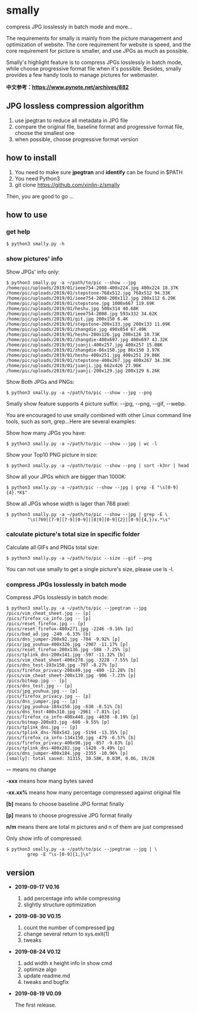 # smally
compress JPG losslessly in batch mode and more...

The requirements for smally is mainly from the picture management and 
optimization of website. The core requirement for website is speed, and the 
core requirement for picture is smaller, and use JPGs as much as possible.

Smally's highlight feature is to compress JPGs losslessly in batch mode, while
choose progressive format file when it's possible. Besides, smally provides a 
few handy tools to manage pictures for webmaster.

**中文参考：https://www.pynote.net/archives/882**

## JPG lossless compression algorithm
1. use jpegtran to reduce all metadata in JPG file
2. compare the original file, baseline format and progressive format file,
choose the smallest one
3. when possible, choose progressive format version

## how to install
1. You need to make sure **jpegtran** and **identify** can be found in $PATH
2. You need Python3
3. git clone https://github.com/xinlin-z/smally

Then, you are good to go ...

## how to use
### get help
    $ python3 smally.py -h

### show pictures' info
Show JPGs' info only:    

    $ python3 smally.py -a ~/path/to/pic --show --jpg
    /home/pic/uploads/2019/01/ieee754-2008-400x224.jpg 400x224 18.37K
    /home/pic/uploads/2019/01/stepstone-768x512.jpg 768x512 94.33K
    /home/pic/uploads/2019/01/ieee754-2008-200x112.jpg 200x112 6.29K
    /home/pic/uploads/2019/01/stepstone.jpg 1000x667 119.69K
    /home/pic/uploads/2019/01/heshu.jpg 500x314 40.68K
    /home/pic/uploads/2019/01/ieee754-2008.jpg 593x332 34.62K
    /home/pic/uploads/2019/01/git.jpg 200x150 6.4K
    /home/pic/uploads/2019/01/stepstone-200x133.jpg 200x133 11.09K
    /home/pic/uploads/2019/01/zhangdie.jpg 490x854 67.49K
    /home/pic/uploads/2019/01/heshu-200x126.jpg 200x126 10.73K
    /home/pic/uploads/2019/01/zhangdie-400x697.jpg 400x697 43.32K
    /home/pic/uploads/2019/01/juanji-400x257.jpg 400x257 15.08K
    /home/pic/uploads/2019/01/zhangdie-86x150.jpg 86x150 3.97K
    /home/pic/uploads/2019/01/heshu-400x251.jpg 400x251 29.86K
    /home/pic/uploads/2019/01/stepstone-400x267.jpg 400x267 34.39K
    /home/pic/uploads/2019/01/juanji.jpg 662x426 27.96K
    /home/pic/uploads/2019/01/juanji-200x129.jpg 200x129 6.26K


Show Both JPGs and PNGs:
    
    $ python3 smally.py -a ~/path/to/pic --show --jpg --png

Smally show feature supports 4 picture suffix: --jpg, --png, --gif, --webp.

You are encouraged to use smally combined with other Linux command line tools,
such as sort, grep...Here are several examples:

Show how many JPGs you have:

    $ python3 smally.py -a ~/path/to/pic --show --jpg | wc -l

Show your Top10 PNG picture in size:

    $ python3 smally.py -a ~/path/to/pic --show --png | sort -k3nr | head

Show all your JPGs which are bigger than 1000K:

    $ python3 smally.py -a ~/path/pic --show --jpg | grep -E "\s[0-9]{4}.*K$"

Show all JPGs whose width is lager than 768 pixel:

    $ python3 smally.py -a ~/path/to/pic --show --jpg | grep -E \
            "\s(769|[7-9][7-9][0-9]|[8|9][0-9]{2}|[0-9]{4,})x.*\s"

### calculate picture's total size in specific folder
Calculate all GIFs and PNGs total size:

    $ python3 smally.py -a ~/path/to/pic --size --gif --png

You can not use smally to get a single picture's size, please use ls -l.

### compress JPGs losslessly in batch mode
Compress JPGs losslessly in batch mode:

    $ python3 smally.py -a ~/path/to/pic --jpegtran --jpg
    /pics/vim_cheat_sheet.jpg -- [p]
    /pics/firefox_ca_info.jpg -- [p]
    /pics/reset_firefox.jpg -- [p]
    /pics/reset_firefox-400x271.jpg -2246 -9.16% [p]
    /pics/bad_ad.jpg -240 -6.33% [b]
    /pics/dns_jumper-200x92.jpg -704 -9.92% [p]
    /pics/jpg_youhua-400x326.jpg -2987 -11.17% [p]
    /pics/reset_firefox-200x136.jpg -588 -7.25% [p]
    /pics/tplink_dns-200x141.jpg -597 -11.32% [b]
    /pics/vim_cheat_sheet-400x278.jpg -3228 -7.55% [p]
    /pics/dns_test-193x150.jpg -797 -8.27% [p]
    /pics/firefox_privacy-200x49.jpg -400 -12.28% [b]
    /pics/vim_cheat_sheet-200x139.jpg -906 -7.23% [p]
    /pics/bitmap.jpg -- [p]
    /pics/dns_test.jpg -- [p]
    /pics/jpg_youhua.jpg -- [p]
    /pics/firefox_privacy.jpg -- [p]
    /pics/dns_jumper.jpg -- [p]
    /pics/jpg_youhua-184x150.jpg -638 -8.51% [b]
    /pics/dns_test-400x310.jpg -2961 -7.81% [p]
    /pics/firefox_ca_info-400x448.jpg -4038 -8.19% [p]
    /pics/bitmap-200x83.jpg -680 -9.55% [p]
    /pics/tplink_dns.jpg -- [p]
    /pics/tplink_dns-768x542.jpg -5194 -13.35% [p]
    /pics/firefox_ca_info-134x150.jpg -479 -6.57% [b]
    /pics/firefox_privacy-400x98.jpg -857 -9.63% [p]
    /pics/tplink_dns-400x282.jpg -1420 -9.49% [p]
    /pics/dns_jumper-400x184.jpg -2355 -10.96% [p]
    [smally]: total saved: 31315, 30.58K, 0.03M, 0.0G, 19/28


**--** means no change

**-xxx** means how mang bytes saved

**-xx.xx%** means how many percentage compressed against original file

**[b]** means to choose baseline JPG format finally

**[p]** means to choose progressive JPG format finally

**n/m** means there are total m pictures and n of them are just compressed 

Only show info of compressed:

    $ python3 smally.py -a ~/path/to/pic --jpegtran --jpg | \
            grep -E "\s-[0-9]{1,}\s"


## version

* **2019-09-17 V0.16**
    
    1. add percentage info while compressing
    2. slightly structure optimization

* **2019-08-30 V0.15**

    1. count the number of compressed jpg
    2. change several return to sys.exit(1)
    3. tweaks

* **2019-08-24 V0.12**

    1. add width x height info in show cmd
    2. optimize algo
    3. update readme.md
    4. tweaks and bugfix

* **2019-08-19 V0.09**

    The first release.
